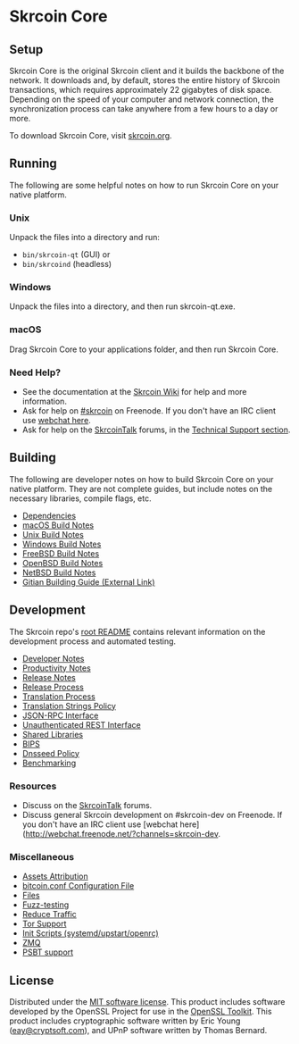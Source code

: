 Skrcoin Core
=============

Setup
---------------------
Skrcoin Core is the original Skrcoin client and it builds the backbone of the network. It downloads and, by default, stores the entire history of Skrcoin transactions, which requires approximately 22 gigabytes of disk space. Depending on the speed of your computer and network connection, the synchronization process can take anywhere from a few hours to a day or more.

To download Skrcoin Core, visit [skrcoin.org](https://skrcoin.org/).

Running
---------------------
The following are some helpful notes on how to run Skrcoin Core on your native platform.

### Unix

Unpack the files into a directory and run:

- `bin/skrcoin-qt` (GUI) or
- `bin/skrcoind` (headless)

### Windows

Unpack the files into a directory, and then run skrcoin-qt.exe.

### macOS

Drag Skrcoin Core to your applications folder, and then run Skrcoin Core.

### Need Help?

* See the documentation at the [Skrcoin Wiki](https://skrcoin.info/)
for help and more information.
* Ask for help on [#skrcoin](http://webchat.freenode.net?channels=skrcoin) on Freenode. If you don't have an IRC client use [webchat here](http://webchat.freenode.net?channels=skrcoin).
* Ask for help on the [SkrcoinTalk](https://skrcointalk.io/) forums, in the [Technical Support section](https://skrcointalk.io/c/technical-support).

Building
---------------------
The following are developer notes on how to build Skrcoin Core on your native platform. They are not complete guides, but include notes on the necessary libraries, compile flags, etc.

- [Dependencies](dependencies.md)
- [macOS Build Notes](build-osx.md)
- [Unix Build Notes](build-unix.md)
- [Windows Build Notes](build-windows.md)
- [FreeBSD Build Notes](build-freebsd.md)
- [OpenBSD Build Notes](build-openbsd.md)
- [NetBSD Build Notes](build-netbsd.md)
- [Gitian Building Guide (External Link)](https://github.com/bitcoin-core/docs/blob/master/gitian-building.md)

Development
---------------------
The Skrcoin repo's [root README](/README.md) contains relevant information on the development process and automated testing.

- [Developer Notes](developer-notes.md)
- [Productivity Notes](productivity.md)
- [Release Notes](release-notes.md)
- [Release Process](release-process.md)
- [Translation Process](translation_process.md)
- [Translation Strings Policy](translation_strings_policy.md)
- [JSON-RPC Interface](JSON-RPC-interface.md)
- [Unauthenticated REST Interface](REST-interface.md)
- [Shared Libraries](shared-libraries.md)
- [BIPS](bips.md)
- [Dnsseed Policy](dnsseed-policy.md)
- [Benchmarking](benchmarking.md)

### Resources
* Discuss on the [SkrcoinTalk](https://skrcointalk.io/) forums.
* Discuss general Skrcoin development on #skrcoin-dev on Freenode. If you don't have an IRC client use [webchat here](http://webchat.freenode.net/?channels=skrcoin-dev.

### Miscellaneous
- [Assets Attribution](assets-attribution.md)
- [bitcoin.conf Configuration File](bitcoin-conf.md)
- [Files](files.md)
- [Fuzz-testing](fuzzing.md)
- [Reduce Traffic](reduce-traffic.md)
- [Tor Support](tor.md)
- [Init Scripts (systemd/upstart/openrc)](init.md)
- [ZMQ](zmq.md)
- [PSBT support](psbt.md)

License
---------------------
Distributed under the [MIT software license](/COPYING).
This product includes software developed by the OpenSSL Project for use in the [OpenSSL Toolkit](https://www.openssl.org/). This product includes
cryptographic software written by Eric Young ([eay@cryptsoft.com](mailto:eay@cryptsoft.com)), and UPnP software written by Thomas Bernard.
